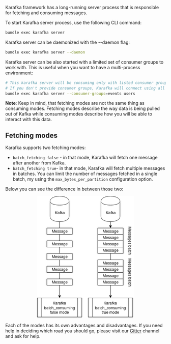 Karafka framework has a long-running server process that is responsible for fetching and consuming messages.

To start Karafka server process, use the following CLI command:

```bash
bundle exec karafka server
```

Karafka server can be daemonized with the --daemon flag:

```bash
bundle exec karafka server --daemon
```

Karafka server can be also started with a limited set of consumer groups to work with. This is useful when you want to have a multi-process environment:

```bash
# This karafka server will be consuming only with listed consumer groups
# If you don't provide consumer groups, Karafka will connect using all of them
bundle exec karafka server --consumer-groups=events users
```

**Note**: Keep in mind, that fetching modes are not the same thing as consuming modes. Fetching modes describe the way data is being pulled out of Kafka while consuming modes describe how you will be able to interact with this data.

## Fetching modes

Karafka supports two fetching modes:

* ```batch_fetching false``` - in that mode, Karafka will fetch one message after another from Kafka.
* ```batch_fetching true```- in that mode, Karafka will fetch multiple messages in batches. You can limit the number of messages fetched in a single batch, my using the ```max_bytes_per_partition``` configuration option.

Below you can see the difference in between those two:

<p align="center">
  <img src="https://raw.githubusercontent.com/karafka/misc/master/charts/consuming_modes.png" alt="Karafka consuming modes" />
</p>

Each of the modes has its own advantages and disadvantages. If you need help in deciding which road you should go, please visit our [Gitter](https://gitter.im/karafka/karafka) channel and ask for help.